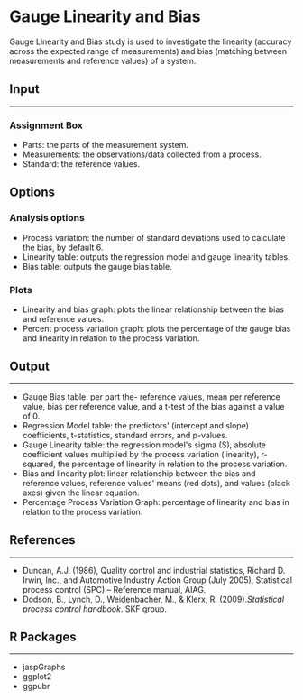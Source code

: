 Gauge Linearity and Bias
==========================
Gauge Linearity and Bias study is used to investigate the linearity (accuracy across the expected range of measurements) and 
bias (matching between measurements and reference values) of a system.

## Input
-------
### Assignment Box
- Parts: the parts of the measurement system.
- Measurements: the observations/data collected from a process.
- Standard: the reference values. 

## Options
### Analysis options 
- Process variation: the number of standard deviations used to calculate the bias, by default 6.
- Linearity table: outputs the regression model and gauge linearity tables.
- Bias table: outputs the gauge bias table. 

### Plots
- Linearity and bias graph: plots the linear relationship between the bias and reference values.
- Percent process variation graph: plots the percentage of the gauge bias and linearity in relation to the process variation. 

## Output 
-------
- Gauge Bias table: per part the- reference values, mean per reference value, bias per reference value, and a t-test of the bias against a value of 0.  
- Regression Model table: the predictors' (intercept and slope) coefficients, t-statistics, standard errors, and p-values.  
- Gauge Linearity table: the regression model's sigma (S), absolute coefficient values multiplied by the process variation (linearity), r-squared, the percentage of linearity in relation to the process variation.
- Bias and linearity plot: linear relationship between the bias and reference values, reference values' means (red dots), and values (black axes) given the linear equation.
- Percentage Process Variation Graph: percentage of linearity and bias in relation to the process variation. 

## References 
-------
- Duncan, A.J. (1986), Quality control and industrial statistics, Richard D. Irwin, Inc., and Automotive Industry Action Group (July 2005), Statistical process control (SPC) – Reference manual, AIAG.
- Dodson, B., Lynch, D., Weidenbacher, M., & Klerx, R. (2009).*Statistical process control handbook*. SKF group. 

## R Packages
-------
- jaspGraphs
- ggplot2
- ggpubr